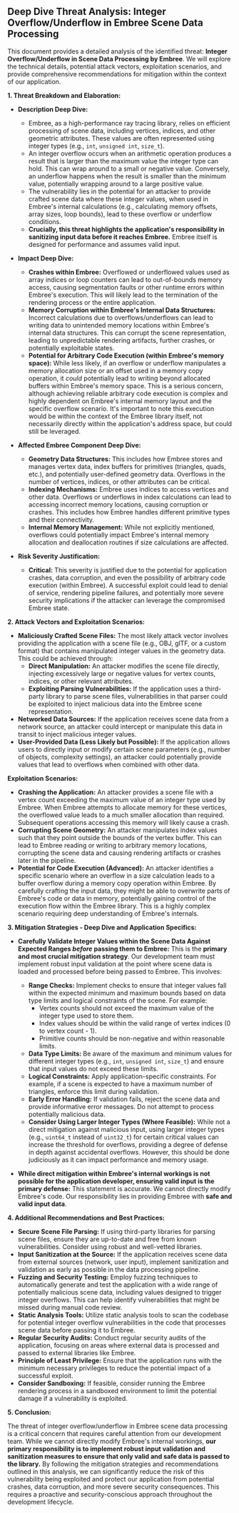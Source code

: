 ## Deep Dive Threat Analysis: Integer Overflow/Underflow in Embree Scene Data Processing

This document provides a detailed analysis of the identified threat: **Integer Overflow/Underflow in Scene Data Processing by Embree**. We will explore the technical details, potential attack vectors, exploitation scenarios, and provide comprehensive recommendations for mitigation within the context of our application.

**1. Threat Breakdown and Elaboration:**

* **Description Deep Dive:**
    * Embree, as a high-performance ray tracing library, relies on efficient processing of scene data, including vertices, indices, and other geometric attributes. These values are often represented using integer types (e.g., `int`, `unsigned int`, `size_t`).
    * An integer overflow occurs when an arithmetic operation produces a result that is larger than the maximum value the integer type can hold. This can wrap around to a small or negative value. Conversely, an underflow happens when the result is smaller than the minimum value, potentially wrapping around to a large positive value.
    * The vulnerability lies in the potential for an attacker to provide crafted scene data where these integer values, when used in Embree's internal calculations (e.g., calculating memory offsets, array sizes, loop bounds), lead to these overflow or underflow conditions.
    * **Crucially, this threat highlights the application's responsibility in sanitizing input data before it reaches Embree.** Embree itself is designed for performance and assumes valid input.

* **Impact Deep Dive:**
    * **Crashes within Embree:**  Overflowed or underflowed values used as array indices or loop counters can lead to out-of-bounds memory access, causing segmentation faults or other runtime errors within Embree's execution. This will likely lead to the termination of the rendering process or the entire application.
    * **Memory Corruption within Embree's Internal Data Structures:** Incorrect calculations due to overflows/underflows can lead to writing data to unintended memory locations within Embree's internal data structures. This can corrupt the scene representation, leading to unpredictable rendering artifacts, further crashes, or potentially exploitable states.
    * **Potential for Arbitrary Code Execution (within Embree's memory space):** While less likely, if an overflow or underflow manipulates a memory allocation size or an offset used in a memory copy operation, it *could* potentially lead to writing beyond allocated buffers within Embree's memory space. This is a serious concern, although achieving reliable arbitrary code execution is complex and highly dependent on Embree's internal memory layout and the specific overflow scenario. It's important to note this execution would be within the context of the Embree library itself, not necessarily directly within the application's address space, but could still be leveraged.

* **Affected Embree Component Deep Dive:**
    * **Geometry Data Structures:** This includes how Embree stores and manages vertex data, index buffers for primitives (triangles, quads, etc.), and potentially user-defined geometry data. Overflows in the number of vertices, indices, or other attributes can be critical.
    * **Indexing Mechanisms:** Embree uses indices to access vertices and other data. Overflows or underflows in index calculations can lead to accessing incorrect memory locations, causing corruption or crashes. This includes how Embree handles different primitive types and their connectivity.
    * **Internal Memory Management:** While not explicitly mentioned, overflows could potentially impact Embree's internal memory allocation and deallocation routines if size calculations are affected.

* **Risk Severity Justification:**
    * **Critical:** This severity is justified due to the potential for application crashes, data corruption, and even the possibility of arbitrary code execution (within Embree). A successful exploit could lead to denial of service, rendering pipeline failures, and potentially more severe security implications if the attacker can leverage the compromised Embree state.

**2. Attack Vectors and Exploitation Scenarios:**

* **Maliciously Crafted Scene Files:** The most likely attack vector involves providing the application with a scene file (e.g., OBJ, glTF, or a custom format) that contains manipulated integer values in the geometry data. This could be achieved through:
    * **Direct Manipulation:** An attacker modifies the scene file directly, injecting excessively large or negative values for vertex counts, indices, or other relevant attributes.
    * **Exploiting Parsing Vulnerabilities:** If the application uses a third-party library to parse scene files, vulnerabilities in that parser could be exploited to inject malicious data into the Embree scene representation.
* **Networked Data Sources:** If the application receives scene data from a network source, an attacker could intercept or manipulate this data in transit to inject malicious integer values.
* **User-Provided Data (Less Likely but Possible):** If the application allows users to directly input or modify certain scene parameters (e.g., number of objects, complexity settings), an attacker could potentially provide values that lead to overflows when combined with other data.

**Exploitation Scenarios:**

* **Crashing the Application:** An attacker provides a scene file with a vertex count exceeding the maximum value of an integer type used by Embree. When Embree attempts to allocate memory for these vertices, the overflowed value leads to a much smaller allocation than required. Subsequent operations accessing this memory will likely cause a crash.
* **Corrupting Scene Geometry:** An attacker manipulates index values such that they point outside the bounds of the vertex buffer. This can lead to Embree reading or writing to arbitrary memory locations, corrupting the scene data and causing rendering artifacts or crashes later in the pipeline.
* **Potential for Code Execution (Advanced):** An attacker identifies a specific scenario where an overflow in a size calculation leads to a buffer overflow during a memory copy operation within Embree. By carefully crafting the input data, they might be able to overwrite parts of Embree's code or data in memory, potentially gaining control of the execution flow within the Embree library. This is a highly complex scenario requiring deep understanding of Embree's internals.

**3. Mitigation Strategies - Deep Dive and Application Specifics:**

* **Carefully Validate Integer Values within the Scene Data Against Expected Ranges *before* passing them to Embree:** This is the **primary and most crucial mitigation strategy**. Our development team must implement robust input validation at the point where scene data is loaded and processed before being passed to Embree. This involves:
    * **Range Checks:**  Implement checks to ensure that integer values fall within the expected minimum and maximum bounds based on data type limits and logical constraints of the scene. For example:
        * Vertex counts should not exceed the maximum value of the integer type used to store them.
        * Index values should be within the valid range of vertex indices (0 to vertex count - 1).
        * Primitive counts should be non-negative and within reasonable limits.
    * **Data Type Limits:** Be aware of the maximum and minimum values for different integer types (e.g., `int`, `unsigned int`, `size_t`) and ensure that input values do not exceed these limits.
    * **Logical Constraints:**  Apply application-specific constraints. For example, if a scene is expected to have a maximum number of triangles, enforce this limit during validation.
    * **Early Error Handling:** If validation fails, reject the scene data and provide informative error messages. Do not attempt to process potentially malicious data.
    * **Consider Using Larger Integer Types (Where Feasible):** While not a direct mitigation against malicious input, using larger integer types (e.g., `uint64_t` instead of `uint32_t`) for certain critical values can increase the threshold for overflows, providing a degree of defense in depth against accidental overflows. However, this should be done judiciously as it can impact performance and memory usage.

* **While direct mitigation within Embree's internal workings is not possible for the application developer, ensuring valid input is the primary defense:** This statement is accurate. We cannot directly modify Embree's code. Our responsibility lies in providing Embree with **safe and valid input data**.

**4. Additional Recommendations and Best Practices:**

* **Secure Scene File Parsing:** If using third-party libraries for parsing scene files, ensure they are up-to-date and free from known vulnerabilities. Consider using robust and well-vetted libraries.
* **Input Sanitization at the Source:** If the application receives scene data from external sources (network, user input), implement sanitization and validation as early as possible in the data processing pipeline.
* **Fuzzing and Security Testing:** Employ fuzzing techniques to automatically generate and test the application with a wide range of potentially malicious scene data, including values designed to trigger integer overflows. This can help identify vulnerabilities that might be missed during manual code review.
* **Static Analysis Tools:** Utilize static analysis tools to scan the codebase for potential integer overflow vulnerabilities in the code that processes scene data before passing it to Embree.
* **Regular Security Audits:** Conduct regular security audits of the application, focusing on areas where external data is processed and passed to external libraries like Embree.
* **Principle of Least Privilege:** Ensure that the application runs with the minimum necessary privileges to reduce the potential impact of a successful exploit.
* **Consider Sandboxing:** If feasible, consider running the Embree rendering process in a sandboxed environment to limit the potential damage if a vulnerability is exploited.

**5. Conclusion:**

The threat of integer overflow/underflow in Embree scene data processing is a critical concern that requires careful attention from our development team. While we cannot directly modify Embree's internal workings, **our primary responsibility is to implement robust input validation and sanitization measures to ensure that only valid and safe data is passed to the library.** By following the mitigation strategies and recommendations outlined in this analysis, we can significantly reduce the risk of this vulnerability being exploited and protect our application from potential crashes, data corruption, and more severe security consequences. This requires a proactive and security-conscious approach throughout the development lifecycle.
